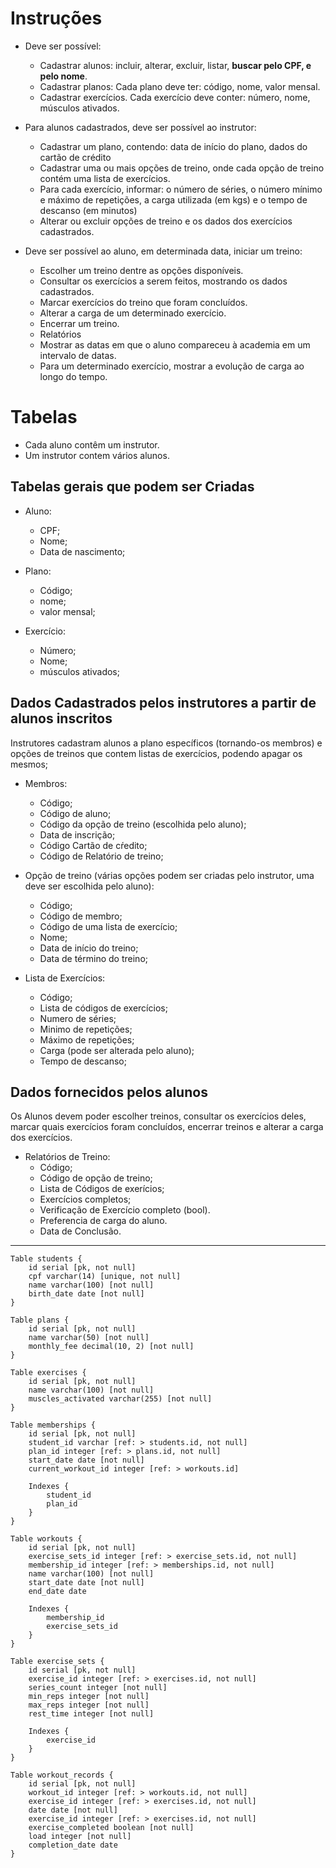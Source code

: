 # Instruções

- Deve ser possível:

  - Cadastrar alunos: incluir, alterar, excluir, listar, **buscar pelo CPF, e pelo nome**.
  - Cadastrar planos: Cada plano deve ter: código, nome, valor mensal.
  - Cadastrar exercícios. Cada exercício deve conter: número, nome, músculos ativados.

- Para alunos cadastrados, deve ser possível ao instrutor:

  - Cadastrar um plano, contendo: data de início do plano, dados do cartão de crédito
  - Cadastrar uma ou mais opções de treino, onde cada opção de treino contém uma lista de exercícios.
  - Para cada exercício, informar: o número de séries, o número mínimo e máximo de repetições, a carga utilizada (em kgs) e o tempo de descanso (em minutos)
  - Alterar ou excluir opções de treino e os dados dos exercícios cadastrados.

- Deve ser possível ao aluno, em determinada data, iniciar um treino:
  - Escolher um treino dentre as opções disponíveis.
  - Consultar os exercícios a serem feitos, mostrando os dados cadastrados.
  - Marcar exercícios do treino que foram concluídos.
  - Alterar a carga de um determinado exercício.
  - Encerrar um treino.
  - Relatórios
  - Mostrar as datas em que o aluno compareceu à academia em um intervalo de datas.
  - Para um determinado exercício, mostrar a evolução de carga ao longo do tempo.

# Tabelas

- Cada aluno contêm um instrutor.
- Um instrutor contem vários alunos.

## Tabelas gerais que podem ser Criadas

- Aluno:

  - CPF;
  - Nome;
  - Data de nascimento;

- Plano:

  - Código;
  - nome;
  - valor mensal;

- Exercício:

  - Número;
  - Nome;
  - músculos ativados;

## Dados Cadastrados pelos instrutores a partir de alunos inscritos

Instrutores cadastram alunos a plano específicos (tornando-os membros) e opções de treinos que contem listas de exercícios, podendo apagar os mesmos;

- Membros:

  - Código;
  - Código de aluno;
  - Código da opção de treino (escolhida pelo aluno);
  - Data de inscrição;
  - Código Cartão de cŕedito;
  - Código de Relatório de treino;

- Opção de treino (várias opções podem ser criadas pelo instrutor, uma deve ser escolhida pelo aluno):

  - Código;
  - Código de membro;
  - Código de uma lista de exercício;
  - Nome;
  - Data de início do treino;
  - Data de término do treino;

- Lista de Exercícios:

  - Código;
  - Lista de códigos de exercícios;
  - Numero de séries;
  - Minimo de repetições;
  - Máximo de repetições;
  - Carga (pode ser alterada pelo aluno);
  - Tempo de descanso;

## Dados fornecidos pelos alunos

Os Alunos devem poder escolher treinos, consultar os exercícios deles, marcar quais exercícios foram concluídos, encerrar treinos e alterar a carga dos exercícios.

- Relatórios de Treino:
  - Código;
  - Código de opção de treino;
  - Lista de Códigos de exerícios;
  - Exercícios completos;
  - Verificação de Exercício completo (bool).
  - Preferencia de carga do aluno.
  - Data de Conclusão.

---

```DBML
Table students {
    id serial [pk, not null]
    cpf varchar(14) [unique, not null]
    name varchar(100) [not null]
    birth_date date [not null]
}

Table plans {
    id serial [pk, not null]
    name varchar(50) [not null]
    monthly_fee decimal(10, 2) [not null]
}

Table exercises {
    id serial [pk, not null]
    name varchar(100) [not null]
    muscles_activated varchar(255) [not null]
}

Table memberships {
    id serial [pk, not null]
    student_id varchar [ref: > students.id, not null]
    plan_id integer [ref: > plans.id, not null]
    start_date date [not null]
    current_workout_id integer [ref: > workouts.id]

    Indexes {
        student_id
        plan_id
    }
}

Table workouts {
    id serial [pk, not null]
    exercise_sets_id integer [ref: > exercise_sets.id, not null]
    membership_id integer [ref: > memberships.id, not null]
    name varchar(100) [not null]
    start_date date [not null]
    end_date date

    Indexes {
        membership_id
        exercise_sets_id
    }
}

Table exercise_sets {
    id serial [pk, not null]
    exercise_id integer [ref: > exercises.id, not null]
    series_count integer [not null]
    min_reps integer [not null]
    max_reps integer [not null]
    rest_time integer [not null]

    Indexes {
        exercise_id
    }
}

Table workout_records {
    id serial [pk, not null]
    workout_id integer [ref: > workouts.id, not null]
    exercise_id integer [ref: > exercises.id, not null]
    date date [not null]
    exercise_id integer [ref: > exercises.id, not null]
    exercise_completed boolean [not null]
    load integer [not null]
    completion_date date
}
```
